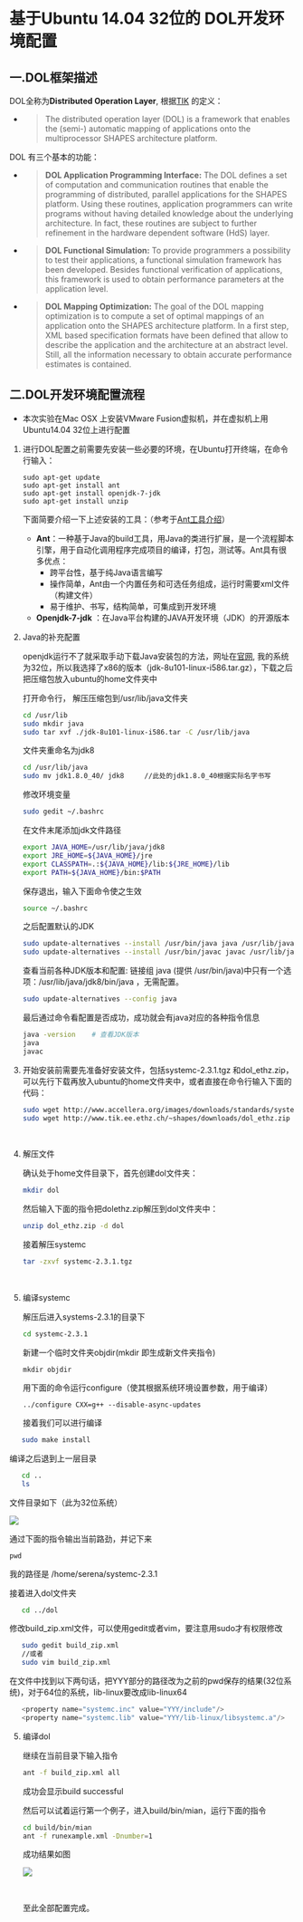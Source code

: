 # 基于Ubuntu 14.04  32位的 DOL开发环境配置



## 一.DOL框架描述

DOL全称为**Distributed Operation Layer**, 根据[TIK]( http://www.tik.ee.ethz.ch/~shapes/dol.html) 的定义：

- > The distributed operation layer (DOL) is a framework that enables the (semi-) automatic mapping of applications onto the multiprocessor SHAPES architecture platform.

DOL 有三个基本的功能：

- > **DOL Application Programming Interface:** The DOL defines a set of computation and communication routines that enable the programming of distributed, parallel applications for the SHAPES platform. Using these routines, application programmers can write programs without having detailed knowledge about the underlying architecture. In fact, these routines are subject to further refinement in the hardware dependent software (HdS) layer.

- > **DOL Functional Simulation:** To provide programmers a possibility to test their applications, a functional simulation framework has been developed. Besides functional verification of applications, this framework is used to obtain performance parameters at the application level.

- > **DOL Mapping Optimization:** The goal of the DOL mapping optimization is to compute a set of optimal mappings of an application onto the SHAPES architecture platform. In a first step, XML based specification formats have been defined that allow to describe the application and the architecture at an abstract level. Still, all the information necessary to obtain accurate performance estimates is contained.



## 二.DOL开发环境配置流程

- 本次实验在Mac OSX 上安装VMware Fusion虚拟机，并在虚拟机上用Ubuntu14.04 32位上进行配置

1. 进行DOL配置之前需要先安装一些必要的环境，在Ubuntu打开终端，在命令行输入：

   ```shell
   sudo apt-get update
   sudo apt-get install ant
   sudo apt-get install openjdk-7-jdk
   sudo apt-get install unzip
   ```

   下面简要介绍一下上述安装的工具：（参考于[Ant工具介绍](http://blog.163.com/qiangyongbin2000@126/blog/static/77517819201151653423687/)）

   - __Ant__：一种基于Java的build工具，用Java的类进行扩展，是一个流程脚本引擎，用于自动化调用程序完成项目的编译，打包，测试等。Ant具有很多优点：
     - 跨平台性，基于纯Java语言编写
     - 操作简单，Ant由一个内置任务和可选任务组成，运行时需要xml文件（构建文件）
     - 易于维护、书写，结构简单，可集成到开发环境
   - __Openjdk-7-jdk__ ：在Java平台构建的JAVA开发环境（JDK）的开源版本

2. Java的补充配置

   openjdk运行不了就采取手动下载Java安装包的方法，网址在[官网](http://www.oracle.com/technetwork/java/javase/downloads/index.html), 我的系统为32位，所以我选择了x86的版本（jdk-8u101-linux-i586.tar.gz），下载之后把压缩包放入ubuntu的home文件夹中

   打开命令行， 解压压缩包到/usr/lib/java文件夹

   ```sh
   cd /usr/lib
   sudo mkdir java
   sudo tar xvf ./jdk-8u101-linux-i586.tar -C /usr/lib/java
   ```

   文件夹重命名为jdk8

   ```sh
   cd /usr/lib/java
   sudo mv jdk1.8.0_40/ jdk8     //此处的jdk1.8.0_40根据实际名字书写
   ```

   修改环境变量

   ```sh
   sudo gedit ~/.bashrc
   ```

   在文件末尾添加jdk文件路径

   ```sh
   export JAVA_HOME=/usr/lib/java/jdk8
   export JRE_HOME=${JAVA_HOME}/jre
   export CLASSPATH=.:${JAVA_HOME}/lib:${JRE_HOME}/lib
   export PATH=${JAVA_HOME}/bin:$PATH
   ```

   保存退出，输入下面命令使之生效

   ```sh
   source ~/.bashrc
   ```

   之后配置默认的JDK

   ```sh
   sudo update-alternatives --install /usr/bin/java java /usr/lib/java/jdk8/bin/java 300
   sudo update-alternatives --install /usr/bin/javac javac /usr/lib/java/jdk8/bin/javac 300
   ```

   查看当前各种JDK版本和配置: 链接组 java (提供 /usr/bin/java)中只有一个选项：/usr/lib/java/jdk8/bin/java ，无需配置。

   ```sh
   sudo update-alternatives --config java
   ```

   最后通过命令看配置是否成功，成功就会有java对应的各种指令信息

   ```sh
   java -version	# 查看JDK版本
   java
   javac
   ```

3. 开始安装前需要先准备好安装文件，包括systemc-2.3.1.tgz 和dol_ethz.zip，可以先行下载再放入ubuntu的home文件夹中，或者直接在命令行输入下面的代码：

   ```sh
   sudo wget http://www.accellera.org/images/downloads/standards/systemc/systemc-2.3.1.tgz
   sudo wget http://www.tik.ee.ethz.ch/~shapes/downloads/dol_ethz.zip
   ```
   ​

4. 解压文件

   确认处于home文件目录下，首先创建dol文件夹：

   ```sh
   mkdir dol
   ```

   然后输入下面的指令把dolethz.zip解压到dol文件夹中：

   ```sh
   unzip dol_ethz.zip -d dol
   ```

   接着解压systemc

   ```sh
   tar -zxvf systemc-2.3.1.tgz
   ```

   ​

5. 编译systemc

   解压后进入systems-2.3.1的目录下

   ```sh
   cd systemc-2.3.1
   ```

   新建一个临时文件夹objdir(mkdir 即生成新文件夹指令)

   ```
   mkdir objdir
   ```

   用下面的命令运行configure（使其根据系统环境设置参数，用于编译）

   ```
   ../configure CXX=g++ --disable-async-updates
   ```

   接着我们可以进行编译

```sh
   sudo make install
```

   编译之后退到上一层目录

```sh
   cd ..
   ls
```

   文件目录如下（此为32位系统）

   ![](http://p1.bqimg.com/567571/e32c5a14aef40004.png)

   通过下面的指令输出当前路劲，并记下来

   ```
   pwd
   ```

   我的路径是  /home/serena/systemc-2.3.1

   接着进入dol文件夹

```sh
   cd ../dol
```

   修改build_zip.xml文件，可以使用gedit或者vim，要注意用sudo才有权限修改

```sh
   sudo gedit build_zip.xml
   //或者
   sudo vim build_zip.xml 
```

   在文件中找到以下两句话，把YYY部分的路径改为之前的pwd保存的结果(32位系统)，对于64位的系统，lib-linux要改成lib-linux64

```c
   <property name="systemc.inc" value="YYY/include"/>
   <property name="systemc.lib" value="YYY/lib-linux/libsystemc.a"/>
```

5. 编译dol

   继续在当前目录下输入指令

   ```sh
   ant -f build_zip.xml all
   ```

   成功会显示build successful

   然后可以试着运行第一个例子，进入build/bin/mian，运行下面的指令

   ```sh
   cd build/bin/mian
   ant -f runexample.xml -Dnumber=1
   ```

   成功结果如图

   ![](http://p1.bqimg.com/567571/a7262500de344880.png)

   ​

   至此全部配置完成。